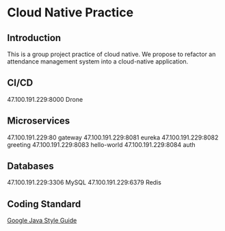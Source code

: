# Cloud Native Practice

## Introduction
This is a group project practice of cloud native. We propose to refactor an attendance management system into a cloud-native application.

## CI/CD
47.100.191.229:8000 Drone

## Microservices
47.100.191.229:80 gateway
47.100.191.229:8081 eureka
47.100.191.229:8082 greeting
47.100.191.229:8083 hello-world
47.100.191.229:8084 auth

## Databases
47.100.191.229:3306 MySQL
47.100.191.229:6379 Redis


## Coding Standard
[Google Java Style Guide](https://google.github.io/styleguide/javaguide.html)
